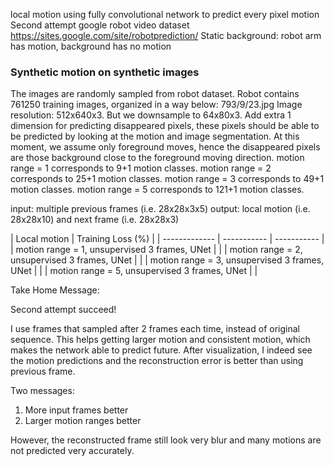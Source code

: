 local motion using fully convolutional network to predict every pixel motion
Second attempt google robot video dataset
https://sites.google.com/site/robotprediction/
Static background: robot arm has motion, background has no motion

### Synthetic motion on synthetic images
The images are randomly sampled from robot dataset.
Robot contains 761250 training images, organized in a way below:
793/9/23.jpg
Image resolution: 512x640x3.
But we downsample to 64x80x3.
Add extra 1 dimension for predicting disappeared pixels, these pixels should be able to be predicted by looking at the motion and image segmentation.
At this moment, we assume only foreground moves, hence the disappeared pixels are those background close to the foreground moving direction.
motion range = 1 corresponds to 9+1 motion classes.
motion range = 2 corresponds to 25+1 motion classes.
motion range = 3 corresponds to 49+1 motion classes.
motion range = 5 corresponds to 121+1 motion classes.

input: multiple previous frames (i.e. 28x28x3x5)
output: local motion (i.e. 28x28x10) and next frame (i.e. 28x28x3)

| Local motion | Training Loss (%) |
| ------------- | ----------- | ----------- |
| motion range = 1, unsupervised 3 frames, UNet | |
| motion range = 2, unsupervised 3 frames, UNet | |
| motion range = 3, unsupervised 3 frames, UNet | |
| motion range = 5, unsupervised 3 frames, UNet | |

Take Home Message:

Second attempt succeed!

I use frames that sampled after 2 frames each time, instead of original sequence.
This helps getting larger motion and consistent motion, which makes the network able to predict future.
After visualization, I indeed see the motion predictions and the reconstruction error is better than using previous frame.

Two messages:
1. More input frames better
2. Larger motion ranges better

However, the reconstructed frame still look very blur and many motions are not predicted very accurately.
